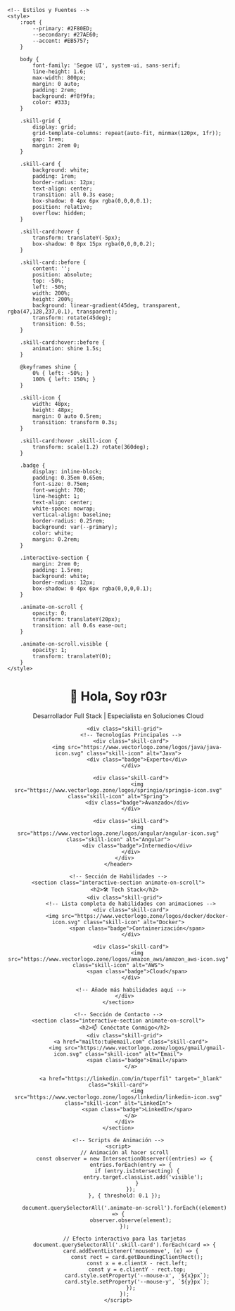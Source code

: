 <!DOCTYPE html>
<html lang="es">
<head>
    <!-- Metatags SEO y Social -->
    <meta charset="UTF-8">
    <meta name="viewport" content="width=device-width, initial-scale=1.0">
    <meta name="description" content="Desarrollador Full Stack especializado en Java, Spring y Angular | Apasionado por la creación de soluciones tecnológicas innovadoras">
    <meta name="keywords" content="desarrollador, full stack, java, spring, angular, typescript, cloud, docker">
    <meta property="og:title" content="r03r - Desarrollador Full Stack">
    <meta property="og:description" content="Portfolio técnico y experiencia en desarrollo de software">
    <meta property="og:image" content="https://example.com/your-image.jpg">
    <meta name="twitter:card" content="summary_large_image">
    <meta name="twitter:creator" content="@tu_usuario">
    
    <!-- Estilos y Fuentes -->
    <style>
        :root {
            --primary: #2F80ED;
            --secondary: #27AE60;
            --accent: #EB5757;
        }

        body {
            font-family: 'Segoe UI', system-ui, sans-serif;
            line-height: 1.6;
            max-width: 800px;
            margin: 0 auto;
            padding: 2rem;
            background: #f8f9fa;
            color: #333;
        }

        .skill-grid {
            display: grid;
            grid-template-columns: repeat(auto-fit, minmax(120px, 1fr));
            gap: 1rem;
            margin: 2rem 0;
        }

        .skill-card {
            background: white;
            padding: 1rem;
            border-radius: 12px;
            text-align: center;
            transition: all 0.3s ease;
            box-shadow: 0 4px 6px rgba(0,0,0,0.1);
            position: relative;
            overflow: hidden;
        }

        .skill-card:hover {
            transform: translateY(-5px);
            box-shadow: 0 8px 15px rgba(0,0,0,0.2);
        }

        .skill-card::before {
            content: '';
            position: absolute;
            top: -50%;
            left: -50%;
            width: 200%;
            height: 200%;
            background: linear-gradient(45deg, transparent, rgba(47,128,237,0.1), transparent);
            transform: rotate(45deg);
            transition: 0.5s;
        }

        .skill-card:hover::before {
            animation: shine 1.5s;
        }

        @keyframes shine {
            0% { left: -50%; }
            100% { left: 150%; }
        }

        .skill-icon {
            width: 48px;
            height: 48px;
            margin: 0 auto 0.5rem;
            transition: transform 0.3s;
        }

        .skill-card:hover .skill-icon {
            transform: scale(1.2) rotate(360deg);
        }

        .badge {
            display: inline-block;
            padding: 0.35em 0.65em;
            font-size: 0.75em;
            font-weight: 700;
            line-height: 1;
            text-align: center;
            white-space: nowrap;
            vertical-align: baseline;
            border-radius: 0.25rem;
            background: var(--primary);
            color: white;
            margin: 0.2rem;
        }

        .interactive-section {
            margin: 2rem 0;
            padding: 1.5rem;
            background: white;
            border-radius: 12px;
            box-shadow: 0 4px 6px rgba(0,0,0,0.1);
        }

        .animate-on-scroll {
            opacity: 0;
            transform: translateY(20px);
            transition: all 0.6s ease-out;
        }

        .animate-on-scroll.visible {
            opacity: 1;
            transform: translateY(0);
        }
    </style>
</head>
<body>
    <!-- Perfil Principal -->
    <header class="interactive-section animate-on-scroll">
        <h1>👋 Hola, Soy r03r</h1>
        <p class="tagline">Desarrollador Full Stack | Especialista en Soluciones Cloud</p>
        
        <div class="skill-grid">
            <!-- Tecnologías Principales -->
            <div class="skill-card">
                <img src="https://www.vectorlogo.zone/logos/java/java-icon.svg" class="skill-icon" alt="Java">
                <div class="badge">Experto</div>
            </div>
            
            <div class="skill-card">
                <img src="https://www.vectorlogo.zone/logos/springio/springio-icon.svg" class="skill-icon" alt="Spring">
                <div class="badge">Avanzado</div>
            </div>
            
            <div class="skill-card">
                <img src="https://www.vectorlogo.zone/logos/angular/angular-icon.svg" class="skill-icon" alt="Angular">
                <div class="badge">Intermedio</div>
            </div>
        </div>
    </header>

    <!-- Sección de Habilidades -->
    <section class="interactive-section animate-on-scroll">
        <h2>🛠 Tech Stack</h2>
        <div class="skill-grid">
            <!-- Lista completa de habilidades con animaciones -->
            <div class="skill-card">
                <img src="https://www.vectorlogo.zone/logos/docker/docker-icon.svg" class="skill-icon" alt="Docker">
                <span class="badge">Containerización</span>
            </div>
            
            <div class="skill-card">
                <img src="https://www.vectorlogo.zone/logos/amazon_aws/amazon_aws-icon.svg" class="skill-icon" alt="AWS">
                <span class="badge">Cloud</span>
            </div>
            
            <!-- Añade más habilidades aquí -->
        </div>
    </section>

    <!-- Sección de Contacto -->
    <section class="interactive-section animate-on-scroll">
        <h2>📫 Conéctate Conmigo</h2>
        <div class="skill-grid">
            <a href="mailto:tu@email.com" class="skill-card">
                <img src="https://www.vectorlogo.zone/logos/gmail/gmail-icon.svg" class="skill-icon" alt="Email">
                <span class="badge">Email</span>
            </a>
            
            <a href="https://linkedin.com/in/tuperfil" target="_blank" class="skill-card">
                <img src="https://www.vectorlogo.zone/logos/linkedin/linkedin-icon.svg" class="skill-icon" alt="LinkedIn">
                <span class="badge">LinkedIn</span>
            </a>
        </div>
    </section>

    <!-- Scripts de Animación -->
    <script>
        // Animación al hacer scroll
        const observer = new IntersectionObserver((entries) => {
            entries.forEach(entry => {
                if (entry.isIntersecting) {
                    entry.target.classList.add('visible');
                }
            });
        }, { threshold: 0.1 });

        document.querySelectorAll('.animate-on-scroll').forEach((element) => {
            observer.observe(element);
        });

        // Efecto interactivo para las tarjetas
        document.querySelectorAll('.skill-card').forEach(card => {
            card.addEventListener('mousemove', (e) => {
                const rect = card.getBoundingClientRect();
                const x = e.clientX - rect.left;
                const y = e.clientY - rect.top;
                card.style.setProperty('--mouse-x', `${x}px`);
                card.style.setProperty('--mouse-y', `${y}px`);
            });
        });
    </script>
</body>
</html>
